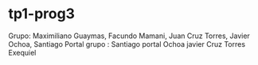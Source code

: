 # tp1-prog3
Grupo: Maximiliano Guaymas, Facundo Mamani, Juan Cruz Torres, Javier Ochoa, Santiago Portal
grupo : Santiago portal 
Ochoa javier
Cruz Torres Exequiel